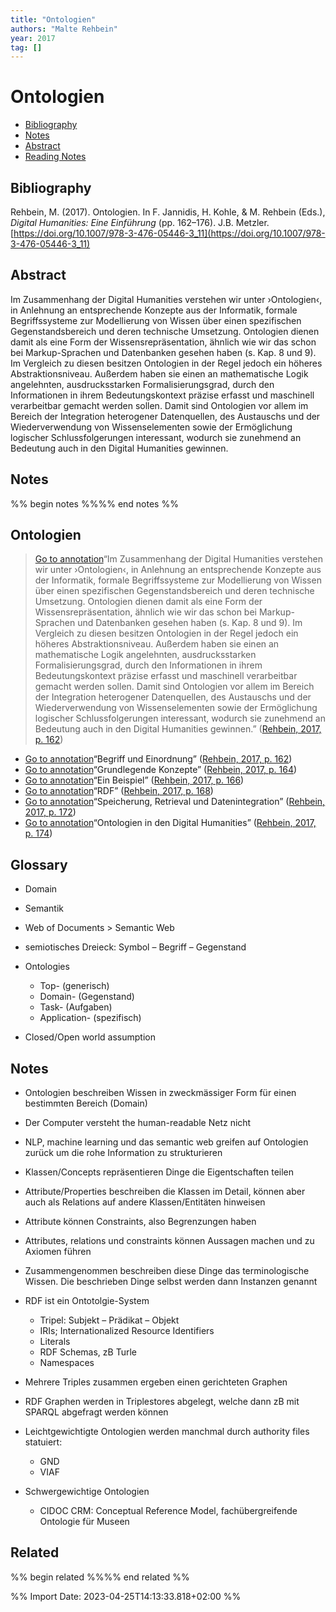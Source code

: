 ```yaml
---
title: "Ontologien"
authors: "Malte Rehbein"
year: 2017
tag: []
---
```

# Ontologien

- [Bibliography](#bibliography)
- [Notes](#notes)
- [Abstract](#abstract)
- [Reading Notes](#reading-notes)

## Bibliography
Rehbein, M. (2017). Ontologien. In F. Jannidis, H. Kohle, & M. Rehbein (Eds.), _Digital Humanities: Eine Einführung_ (pp. 162–176). J.B. Metzler. [https://doi.org/10.1007/978-3-476-05446-3_11](https://doi.org/10.1007/978-3-476-05446-3_11)

## Abstract
Im Zusammenhang der Digital Humanities verstehen wir unter ›Ontologien‹, in Anlehnung an entsprechende Konzepte aus der Informatik, formale Begriffssysteme zur Modellierung von Wissen über einen spezifischen Gegenstandsbereich und deren technische Umsetzung. Ontologien dienen damit als eine Form der Wissensrepräsentation, ähnlich wie wir das schon bei Markup-Sprachen und Datenbanken gesehen haben (s. Kap. 8 und 9). Im Vergleich zu diesen besitzen Ontologien in der Regel jedoch ein höheres Abstraktionsniveau. Außerdem haben sie einen an mathematische Logik angelehnten, ausdrucksstarken Formalisierungsgrad, durch den Informationen in ihrem Bedeutungskontext präzise erfasst und maschinell verarbeitbar gemacht werden sollen. Damit sind Ontologien vor allem im Bereich der Integration heterogener Datenquellen, des Austauschs und der Wiederverwendung von Wissenselementen sowie der Ermöglichung logischer Schlussfolgerungen interessant, wodurch sie zunehmend an Bedeutung auch in den Digital Humanities gewinnen.

## Notes
%% begin notes %%%% end notes %%
## Ontologien

> [Go to annotation](zotero://open-pdf/library/items/R7VWMTGX?page=162&annotation=undefined)“Im Zusammenhang der Digital Humanities verstehen wir unter ›Ontologien‹, in Anlehnung an entsprechende Konzepte aus der Informatik, formale Begriffssysteme zur Modellierung von Wissen über einen spezifischen Gegenstandsbereich und deren technische Umsetzung. Ontologien dienen damit als eine Form der Wissensrepräsentation, ähnlich wie wir das schon bei Markup-Sprachen und Datenbanken gesehen haben (s. Kap. 8 und 9). Im Vergleich zu diesen besitzen Ontologien in der Regel jedoch ein höheres Abstraktionsniveau. Außerdem haben sie einen an mathematische Logik angelehnten, ausdrucksstarken Formalisierungsgrad, durch den Informationen in ihrem Bedeutungskontext präzise erfasst und maschinell verarbeitbar gemacht werden sollen. Damit sind Ontologien vor allem im Bereich der Integration heterogener Datenquellen, des Austauschs und der Wiederverwendung von Wissenselementen sowie der Ermöglichung logischer Schlussfolgerungen interessant, wodurch sie zunehmend an Bedeutung auch in den Digital Humanities gewinnen.” ([Rehbein, 2017, p. 162](zotero://select/library/items/PMI3UVUI))

-   [Go to annotation](zotero://open-pdf/library/items/R7VWMTGX?page=162&annotation=undefined)“Begriff und Einordnung” ([Rehbein, 2017, p. 162](zotero://select/library/items/PMI3UVUI))
-   [Go to annotation](zotero://open-pdf/library/items/R7VWMTGX?page=164&annotation=undefined)“Grundlegende Konzepte” ([Rehbein, 2017, p. 164](zotero://select/library/items/PMI3UVUI))
-   [Go to annotation](zotero://open-pdf/library/items/R7VWMTGX?page=166&annotation=undefined)“Ein Beispiel” ([Rehbein, 2017, p. 166](zotero://select/library/items/PMI3UVUI))
-   [Go to annotation](zotero://open-pdf/library/items/R7VWMTGX?page=168&annotation=undefined)“RDF” ([Rehbein, 2017, p. 168](zotero://select/library/items/PMI3UVUI))
-   [Go to annotation](zotero://open-pdf/library/items/R7VWMTGX?page=172&annotation=undefined)“Speicherung, Retrieval und Datenintegration” ([Rehbein, 2017, p. 172](zotero://select/library/items/PMI3UVUI))
-   [Go to annotation](zotero://open-pdf/library/items/R7VWMTGX?page=174&annotation=undefined)“Ontologien in den Digital Humanities” ([Rehbein, 2017, p. 174](zotero://select/library/items/PMI3UVUI))

## Glossary

-   Domain
-   Semantik
-   Web of Documents > Semantic Web
-   semiotisches Dreieck: Symbol – Begriff – Gegenstand
-   Ontologies
    
    -   Top- (generisch)
    -   Domain- (Gegenstand)
    -   Task- (Aufgaben)
    -   Application- (spezifisch)
-   Closed/Open world assumption

## Notes

-   Ontologien beschreiben Wissen in zweckmässiger Form für einen bestimmten Bereich (Domain)
-   Der Computer versteht the human-readable Netz nicht
-   NLP, machine learning und das semantic web greifen auf Ontologien zurück um die rohe Information zu strukturieren
-   Klassen/Concepts repräsentieren Dinge die Eigentschaften teilen
-   Attribute/Properties beschreiben die Klassen im Detail, können aber auch als Relations auf andere Klassen/Entitäten hinweisen
-   Attribute können Constraints, also Begrenzungen haben
-   Attributes, relations und constraints können Aussagen machen und zu Axiomen führen
-   Zusammengenommen beschreiben diese Dinge das terminologische Wissen. Die beschrieben Dinge selbst werden dann Instanzen genannt
-   RDF ist ein Ontotolgie-System
    
    -   Tripel: Subjekt – Prädikat – Objekt
    -   IRIs; Internationalized Resource Identifiers
    -   Literals
    -   RDF Schemas, zB Turle
    -   Namespaces
-   Mehrere Triples zusammen ergeben einen gerichteten Graphen
-   RDF Graphen werden in Triplestores abgelegt, welche dann zB mit SPARQL abgefragt werden können
-   Leichtgewichtigte Ontologien werden manchmal durch authority files statuiert:
    
    -   GND
    -   VIAF
-   Schwergewichtige Ontologien
    
    -   CIDOC CRM: Conceptual Reference Model, fachübergreifende Ontologie für Museen

## Related
%% begin related %%%% end related %%

%% Import Date: 2023-04-25T14:13:33.818+02:00 %%
